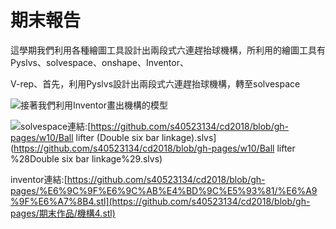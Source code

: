 # **期末報告**

這學期我們利用各種繪圖工具設計出兩段式六連趕抬球機構，所利用的繪圖工具有Pyslvs、solvespace、onshape、Inventor、

V-rep、首先，利用Pyslvs設計出兩段式六連趕抬球機構，轉至solvespace

![](https://github.com/scrum-1/gitbook/blob/master/ag14/assets/solvespace_2018-06-25_15-34-36.png)接著我們利用Inventor畫出機構的模型

![](https://github.com/scrum-1/gitbook/blob/master/ag14/assets/Inventor_2018-06-25_15-47-41.png)solvespace連結:[https://github.com/s40523134/cd2018/blob/gh-pages/w10/Ball lifter \(Double six bar linkage\).slvs](https://github.com/s40523134/cd2018/blob/gh-pages/w10/Ball lifter %28Double six bar linkage%29.slvs)

inventor連結:[https://github.com/s40523134/cd2018/blob/gh-pages/%E6%9C%9F%E6%9C%AB%E4%BD%9C%E5%93%81/%E6%A9%9F%E6%A7%8B4.stl](https://github.com/s40523134/cd2018/blob/gh-pages/期末作品/機構4.stl)

